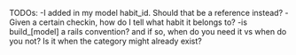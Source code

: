 TODOs:
-I added in my model habit_id. Should that be a reference instead?
-Given a certain checkin, how do I tell what habit it belongs to?
-is build_[model] a rails convention? and if so, when do you need it vs when do you not? Is it when the category might already exist?
